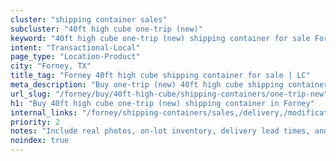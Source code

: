 ```yaml
---
cluster: "shipping container sales"
subcluster: "40ft high cube one-trip (new)"
keyword: "40ft high cube one-trip (new) shipping container for sale Forney, TX"
intent: "Transactional-Local"
page_type: "Location-Product"
city: "Forney, TX"
title_tag: "Forney 40ft high cube shipping container for sale | LC"
meta_description: "Buy one-trip (new) 40ft high cube shipping container sale with local delivery in Forney, TX. LC Container — local Since 2003. Request a fast quote today."
url_slug: "/forney/buy/40ft-high-cube/shipping-containers/one-trip-new"
h1: "Buy 40ft high cube one-trip (new) shipping container in Forney"
internal_links: "/forney/shipping-containers/sales,/delivery,/modifications"
priority: 2
notes: "Include real photos, on-lot inventory, delivery lead times, and financing info."
noindex: true
---
```


<!-- TODO: Add unique city/inventory copy, images, and internal links here. -->

